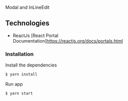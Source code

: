 Modal and InLineEdit

## Technologies

- ReactJs
[React Portal Documentation]https://reactjs.org/docs/portals.html

### Installation

Install the dependencies

```sh
$ yarn install
```

Run app

```sh
$ yarn start
```

